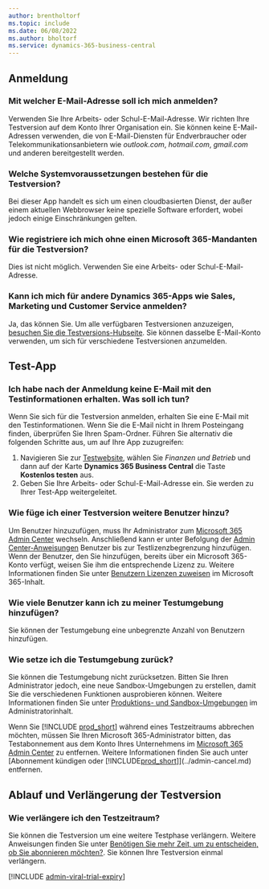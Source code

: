 ```yaml
---
author: brentholtorf
ms.topic: include
ms.date: 06/08/2022
ms.author: bholtorf
ms.service: dynamics-365-business-central
---
```

## Anmeldung

### Mit welcher E-Mail-Adresse soll ich mich anmelden?

Verwenden Sie Ihre Arbeits- oder Schul-E-Mail-Adresse. Wir richten Ihre Testversion auf dem Konto Ihrer Organisation ein. Sie können keine E-Mail-Adressen verwenden, die von E-Mail-Diensten für Endverbraucher oder Telekommunikationsanbietern wie *outlook.com*, *hotmail.com*, *gmail.com* und anderen bereitgestellt werden.  

### Welche Systemvoraussetzungen bestehen für die Testversion?

Bei dieser App handelt es sich um einen cloudbasierten Dienst, der außer einem aktuellen Webbrowser keine spezielle Software erfordert, wobei jedoch einige Einschränkungen gelten.  

### Wie registriere ich mich ohne einen Microsoft 365-Mandanten für die Testversion?

Dies ist nicht möglich. Verwenden Sie eine Arbeits- oder Schul-E-Mail-Adresse.

### Kann ich mich für andere Dynamics 365-Apps wie Sales, Marketing und Customer Service anmelden?

Ja, das können Sie. Um alle verfügbaren Testversionen anzuzeigen, [besuchen Sie die Testversions-Hubseite](https://dynamics.microsoft.com/dynamics-365-free-trial). Sie können dasselbe E-Mail-Konto verwenden, um sich für verschiedene Testversionen anzumelden.<!-- However, it is not possible to have multiple apps on the same trial site. Each trial will be on a different org and URL. The trial data won’t be shared across apps.-->

## Test-App

### Ich habe nach der Anmeldung keine E-Mail mit den Testinformationen erhalten. Was soll ich tun?

Wenn Sie sich für die Testversion anmelden, erhalten Sie eine E-Mail mit den Testinformationen. Wenn Sie die E-Mail nicht in Ihrem Posteingang finden, überprüfen Sie Ihren Spam-Ordner. Führen Sie alternativ die folgenden Schritte aus, um auf Ihre App zuzugreifen:

1. Navigieren Sie zur [Testwebsite](https://go.microsoft.com/fwlink/?linkid=847861), wählen Sie *Finanzen und Betrieb* und dann auf der Karte **Dynamics 365 Business Central** die Taste **Kostenlos testen** aus.  
2. Geben Sie Ihre Arbeits- oder Schul-E-Mail-Adresse ein. Sie werden zu Ihrer Test-App weitergeleitet.  

### Wie füge ich einer Testversion weitere Benutzer hinzu?

Um Benutzer hinzuzufügen, muss Ihr Administrator zum [Microsoft 365 Admin Center](https://admin.microsoft.com) wechseln. Anschließend kann er unter Befolgung der [Admin Center-Anweisungen](/microsoft-365/admin/add-users/add-users) Benutzer bis zur Testlizenzbegrenzung hinzufügen. Wenn der Benutzer, den Sie hinzufügen, bereits über ein Microsoft 365-Konto verfügt, weisen Sie ihm die entsprechende Lizenz zu. Weitere Informationen finden Sie unter [Benutzern Lizenzen zuweisen](/microsoft-365/admin/manage/assign-licenses-to-users) im Microsoft 365-Inhalt.

### Wie viele Benutzer kann ich zu meiner Testumgebung hinzufügen?

Sie können der Testumgebung eine unbegrenzte Anzahl von Benutzern hinzufügen.

### Wie setze ich die Testumgebung zurück?

Sie können die Testumgebung nicht zurücksetzen. Bitten Sie Ihren Administrator jedoch, eine neue Sandbox-Umgebungen zu erstellen, damit Sie die verschiedenen Funktionen ausprobieren können. Weitere Informationen finden Sie unter [Produktions- und Sandbox-Umgebungen](/dynamics365/business-central/dev-itpro/administration/environment-types) im Administratorinhalt.  

Wenn Sie [!INCLUDE [prod_short](prod_short.md)] während eines Testzeitraums abbrechen möchten, müssen Sie Ihren Microsoft 365-Administrator bitten, das Testabonnement aus dem Konto Ihres Unternehmens im [Microsoft 365 Admin Center](https://admin.microsoft.com/) zu entfernen. Weitere Informationen finden Sie auch unter [Abonnement kündigen oder [!INCLUDE[prod_short](prod_short.md)]](../admin-cancel.md) entfernen.  

## Ablauf und Verlängerung der Testversion

### Wie verlängere ich den Testzeitraum?

Sie können die Testversion um eine weitere Testphase verlängern. Weitere Anweisungen finden Sie unter [Benötigen Sie mehr Zeit, um zu entscheiden, ob Sie abonnieren möchten?](../admin-extend-trial.md). Sie können Ihre Testversion einmal verlängern.

[!INCLUDE [admin-viral-trial-expiry](admin-viral-trial-expiry.md)]
